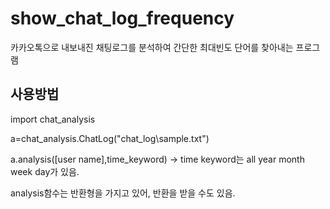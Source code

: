 # show_chat_log_frequency
카카오톡으로 내보내진 채팅로그를 분석하여 간단한 최대빈도 단어를 찾아내는 프로그램


## 사용방법
import chat_analysis

a=chat_analysis.ChatLog("chat_log\sample.txt")

a.analysis([user name],time_keyword)   ->   time keyword는 all year month week day가 있음.

analysis함수는 반환형을 가지고 있어, 반환을 받을 수도 있음.
